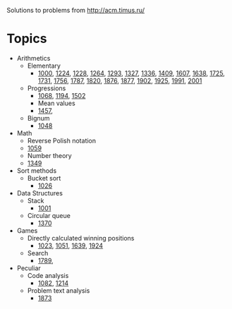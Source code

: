 Solutions to problems from http://acm.timus.ru/

# Topics

* Arithmetics
  * Elementary
    * [1000](http://acm.timus.ru/problem.aspx?space=1&num=1000),
			[1224](http://acm.timus.ru/problem.aspx?space=1&num=1224),
			[1228](http://acm.timus.ru/problem.aspx?space=1&num=1228),
			[1264](http://acm.timus.ru/problem.aspx?space=1&num=1264),
			[1293](http://acm.timus.ru/problem.aspx?space=1&num=1293),
			[1327](http://acm.timus.ru/problem.aspx?space=1&num=1327),
			[1336](http://acm.timus.ru/problem.aspx?space=1&num=1336),
			[1409](http://acm.timus.ru/problem.aspx?space=1&num=1409),
			[1607](http://acm.timus.ru/problem.aspx?space=1&num=1607),
			[1638](http://acm.timus.ru/problem.aspx?space=1&num=1638),
			[1725](http://acm.timus.ru/problem.aspx?space=1&num=1725),
			[1731](http://acm.timus.ru/problem.aspx?space=1&num=1731),
			[1756](http://acm.timus.ru/problem.aspx?space=1&num=1756),
			[1787](http://acm.timus.ru/problem.aspx?space=1&num=1787),
			[1820](http://acm.timus.ru/problem.aspx?space=1&num=1820),
			[1876](http://acm.timus.ru/problem.aspx?space=1&num=1876),
			[1877](http://acm.timus.ru/problem.aspx?space=1&num=1877),
			[1902](http://acm.timus.ru/problem.aspx?space=1&num=1902),
			[1925](http://acm.timus.ru/problem.aspx?space=1&num=1925),
			[1991](http://acm.timus.ru/problem.aspx?space=1&num=1991),
			[2001](http://acm.timus.ru/problem.aspx?space=1&num=2001)
  * Progressions
    * [1068](http://acm.timus.ru/problem.aspx?space=1&num=1068),
			[1194](http://acm.timus.ru/problem.aspx?space=1&num=1194),
			[1502](http://acm.timus.ru/problem.aspx?space=1&num=1502)
	* Mean values
    * [1457](http://acm.timus.ru/problem.aspx?space=1&num=1457),
  * Bignum
    * [1048](http://acm.timus.ru/problem.aspx?space=1&num=1048)
* Math
	* Reverse Polish notation
    * [1059](http://acm.timus.ru/problem.aspx?space=1&num=1059)
	* Number theory
    * [1349](http://acm.timus.ru/problem.aspx?space=1&num=1349)
* Sort methods
  * Bucket sort
    * [1026](http://acm.timus.ru/problem.aspx?space=1&num=1026)
* Data Structures
  * Stack
    * [1001](http://acm.timus.ru/problem.aspx?space=1&num=1001)
  * Circular queue
    * [1370](http://acm.timus.ru/problem.aspx?space=1&num=1370)
* Games
	* Directly calculated winning positions
		* [1023](http://acm.timus.ru/problem.aspx?space=1&num=1023),
			[1051](http://acm.timus.ru/problem.aspx?space=1&num=1051),
			[1639](http://acm.timus.ru/problem.aspx?space=1&num=1639),
      [1924](http://acm.timus.ru/problem.aspx?space=1&num=1924)
	* Search
		* [1789](http://acm.timus.ru/problem.aspx?space=1&num=1789),
* Peculiar
	* Code analysis
		* [1082](http://acm.timus.ru/problem.aspx?space=1&num=1082),
			[1214](http://acm.timus.ru/problem.aspx?space=1&num=1082)
	* Problem text analysis
		* [1873](http://acm.timus.ru/problem.aspx?space=1&num=1873)